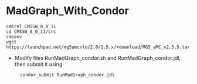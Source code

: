# MadGraph_With_Condor

	cmsrel CMSSW_8_0_11
	cd CMSSW_8_0_11/src
	cmsenv
	wget https://launchpad.net/mg5amcnlo/2.0/2.5.x/+download/MG5_aMC_v2.5.5.tar.gz

* Modify files RunMadGraph_condor.sh and RunMadGraph_condor.jdl, then submit it using

		condor_submit RunMadGraph_condor.jdl
